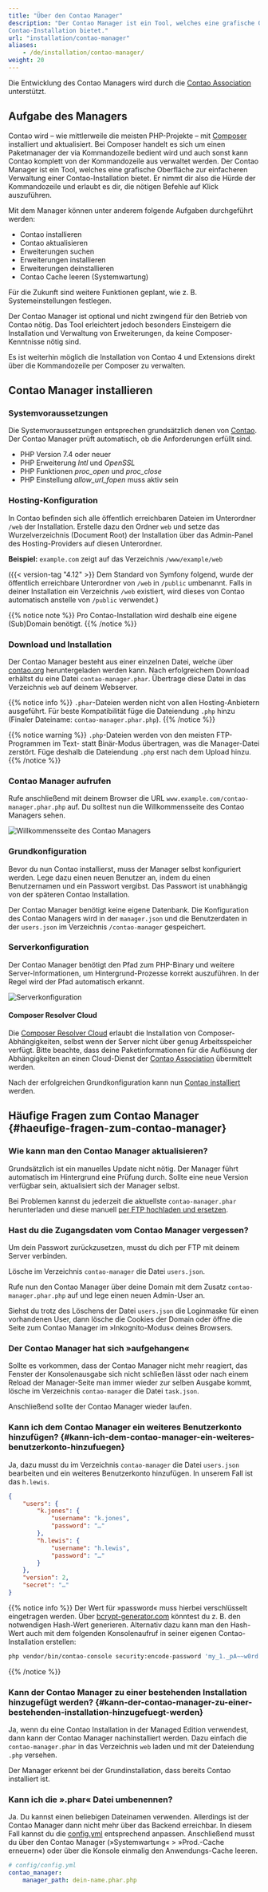 ```yaml
---
title: "Über den Contao Manager"
description: "Der Contao Manager ist ein Tool, welches eine grafische Oberfläche zur einfachen Verwaltung einer 
Contao-Installation bietet."
url: "installation/contao-manager"
aliases:
    - /de/installation/contao-manager/
weight: 20
---
```


Die Entwicklung des Contao Managers wird durch die [Contao Association](https://association.contao.org/) unterstützt.

## Aufgabe des Managers

Contao wird – wie mittlerweile die meisten PHP-Projekte – mit [Composer](https://getcomposer.org) installiert und
aktualisiert. Bei Composer handelt es sich um einen Paketmanager der via Kommandozeile bedient wird und auch sonst kann
Contao komplett von der Kommandozeile aus verwaltet werden.
Der Contao Manager ist ein Tool, welches eine grafische Oberfläche zur einfacheren Verwaltung einer Contao-Installation 
bietet. Er nimmt dir also die Hürde der Kommandozeile und erlaubt es dir, die nötigen Befehle auf Klick auszuführen.

Mit dem Manager können unter anderem folgende Aufgaben durchgeführt werden:

- Contao installieren
- Contao aktualisieren
- Erweiterungen suchen
- Erweiterungen installieren
- Erweiterungen deinstallieren
- Contao Cache leeren (Systemwartung)

Für die Zukunft sind weitere Funktionen geplant, wie z. B. Systemeinstellungen festlegen.

Der Contao Manager ist optional und nicht zwingend für den Betrieb von Contao nötig. Das Tool erleichtert jedoch 
besonders Einsteigern die Installation und Verwaltung von Erweiterungen, da keine Composer-Kenntnisse nötig sind.

Es ist weiterhin möglich die Installation von Contao 4 und Extensions direkt über die Kommandozeile per Composer zu 
verwalten.


## Contao Manager installieren


### Systemvoraussetzungen

Die Systemvoraussetzungen entsprechen grundsätzlich denen von [Contao](../../installation/systemvoraussetzungen). Der 
Contao Manager prüft automatisch, ob die Anforderungen erfüllt sind.

- PHP Version 7.4 oder neuer
- PHP Erweiterung *Intl* und *OpenSSL*
- PHP Funktionen *proc_open* und *proc_close*
- PHP Einstellung *allow_url_fopen* muss aktiv sein


### Hosting-Konfiguration

In Contao befinden sich alle öffentlich erreichbaren Dateien im Unterordner `/web` der Installation. Erstelle 
dazu den Ordner `web` und setze das Wurzelverzeichnis (Document Root) der Installation über das Admin-Panel 
des Hosting-Providers auf diesen Unterordner.

**Beispiel:** `example.com` zeigt auf das Verzeichnis `/www/example/web`

({{< version-tag "4.12" >}} Dem Standard von Symfony folgend, wurde der öffentlich erreichbare Unterordner von `/web`
in `/public` umbenannt. Falls in deiner Installation ein Verzeichnis `/web` existiert, wird dieses von Contao
automatisch anstelle von `/public` verwendet.)

{{% notice note %}}
Pro Contao-Installation wird deshalb eine eigene (Sub)Domain benötigt.
{{% /notice %}}


### Download und Installation

Der Contao Manager besteht aus einer einzelnen Datei, welche über [contao.org](https://contao.org/de/download.html) 
heruntergeladen werden kann. Nach erfolgreichem Download erhältst du eine Datei `contao-manager.phar`. 
Übertrage diese Datei in das Verzeichnis `web` auf deinem Webserver.

{{% notice info %}}
`.phar`-Dateien werden nicht von allen Hosting-Anbietern ausgeführt. Für beste Kompatibilität füge die 
Dateiendung `.php` hinzu (Finaler Dateiname: `contao-manager.phar.php`).
{{% /notice %}}

{{% notice warning %}}
`.php`-Dateien werden von den meisten FTP-Programmen im Text- statt Binär-Modus übertragen, was die 
Manager-Datei zerstört. Füge deshalb die Dateiendung `.php` erst nach dem Upload hinzu.
{{% /notice %}}


### Contao Manager aufrufen

Rufe anschließend mit deinem Browser die URL `www.example.com/contao-manager.phar.php` auf. Du solltest nun 
die Willkommensseite des Contao Managers sehen.

![Willkommensseite des Contao Managers](/de/installation/images/de/willkommensseite-des-contao-managers.png?classes=shadow)


### Grundkonfiguration

Bevor du nun Contao installierst, muss der Manager selbst konfiguriert werden. Lege dazu einen neuen Benutzer an, indem 
du einen Benutzernamen und ein Passwort vergibst. Das Passwort ist unabhängig von der späteren Contao Installation.

Der Contao Manager benötigt keine eigene Datenbank. Die Konfiguration des Contao Managers wird in der 
`manager.json` und die Benutzerdaten in der `users.json` im Verzeichnis 
`/contao-manager` gespeichert.


### Serverkonfiguration

Der Contao Manager benötigt den Pfad zum PHP-Binary und weitere Server-Informationen, um Hintergrund-Prozesse korrekt 
auszuführen. In der Regel wird der Pfad automatisch erkannt.

![Serverkonfiguration](/de/installation/images/de/serverkonfiguration.png?classes=shadow)


#### Composer Resolver Cloud

Die [Composer Resolver Cloud](https://composer-resolver.cloud/) erlaubt die Installation von Composer-Abhängigkeiten, 
selbst wenn der Server nicht über genug Arbeitsspeicher verfügt. Bitte beachte, dass deine Paketinformationen für die 
Auflösung der Abhängigkeiten an einen Cloud-Dienst der [Contao Association](https://association.contao.org/) 
übermittelt werden.


Nach der erfolgreichen Grundkonfiguration kann nun 
[Contao installiert](../contao-installieren/#contao-mit-dem-contao-manager-installieren) werden.


## Häufige Fragen zum Contao Manager {#haeufige-fragen-zum-contao-manager}


### Wie kann man den Contao Manager aktualisieren?

Grundsätzlich ist ein manuelles Update nicht nötig. Der Manager führt automatisch im Hintergrund eine Prüfung durch. 
Sollte eine neue Version verfügbar sein, aktualisiert sich der Manager selbst.

Bei Problemen kannst du jederzeit die aktuellste `contao-manager.phar` herunterladen und diese manuell 
[per FTP hochladen und ersetzen](#download-und-installation).


### Hast du die Zugangsdaten vom Contao Manager vergessen?

Um dein Passwort zurückzusetzen, musst du dich per FTP mit deinem Server verbinden.

Lösche im Verzeichnis `contao-manager` die Datei `users.json`.

Rufe nun den Contao Manager über deine Domain mit dem Zusatz `contao-manager.phar.php` auf und lege einen 
neuen Admin-User an.

Siehst du trotz des Löschens der Datei `users.json` die Loginmaske für einen vorhandenen User, dann lösche die
Cookies der Domain oder öffne die Seite zum Contao Manager im »Inkognito-Modus« deines Browsers.


### Der Contao Manager hat sich »aufgehangen«

Sollte es vorkommen, dass der Contao Manager nicht mehr reagiert, das Fenster der Konsolenausgabe sich nicht schließen lässt
oder nach einem Reload der Manager-Seite man immer wieder zur selben Ausgabe kommt, lösche im Verzeichnis `contao-manager`
die Datei `task.json`.

Anschließend sollte der Contao Manager wieder laufen.


### Kann ich dem Contao Manager ein weiteres Benutzerkonto hinzufügen? {#kann-ich-dem-contao-manager-ein-weiteres-benutzerkonto-hinzufuegen}

Ja, dazu musst du im Verzeichnis `contao-manager` die Datei `users.json` bearbeiten und ein 
weiteres Benutzerkonto hinzufügen. In unserem Fall ist das `h.lewis`.

```json
{
    "users": {
        "k.jones": {
            "username": "k.jones",
            "password": "…"
        },
        "h.lewis": {
            "username": "h.lewis",
            "password": "…"
        }
    },
    "version": 2,
    "secret": "…"
}

```

{{% notice info %}}
Der Wert für »password« muss hierbei verschlüsselt eingetragen werden. Über [bcrypt-generator.com](https://bcrypt-generator.com/)
könntest du z. B. den notwendigen Hash-Wert generieren. Alternativ dazu kann man den Hash-Wert auch mit dem folgenden Konsolenaufruf
in seiner eigenen Contao-Installation erstellen:

```bash
php vendor/bin/contao-console security:encode-password 'my_1._pA~~w0rd'
```
{{% /notice %}}


### Kann der Contao Manager zu einer bestehenden Installation hinzugefügt werden? {#kann-der-contao-manager-zu-einer-bestehenden-installation-hinzugefuegt-werden}
    
Ja, wenn du eine Contao Installation in der Managed Edition verwendest, dann kann der Contao Manager nachinstalliert 
werden. Dazu einfach die `contao-manager.phar` in das Verzeichnis `web` laden und mit der 
Dateiendung `.php` versehen.

Der Manager erkennt bei der Grundinstallation, dass bereits Contao installiert ist.


### Kann ich die ».phar« Datei umbenennen?
Ja. Du kannst einen beliebigen Dateinamen verwenden. Allerdings ist der Contao Manager dann nicht mehr über das Backend erreichbar.
In diesem Fall kannst du die [config.yml](/de/system/einstellungen/#config-yml) entsprechend anpassen. Anschließend musst du über den 
Contao Manager (»Systemwartung« > »Prod.-Cache erneuern«) oder über die Konsole einmalig den Anwendungs-Cache leeren.

```yml
# config/config.yml
contao_manager:
    manager_path: dein-name.phar.php
```

